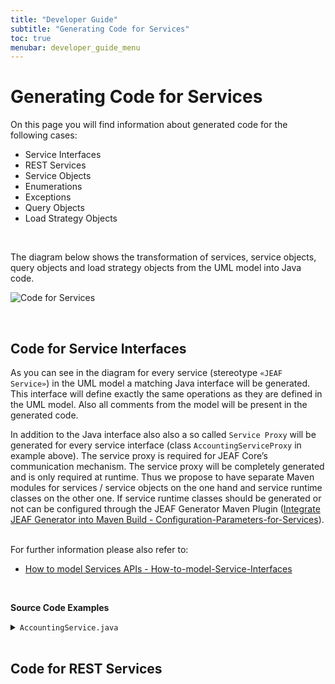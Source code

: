 ```yaml
---
title: "Developer Guide"
subtitle: "Generating Code for Services"
toc: true
menubar: developer_guide_menu
---
```


# Generating Code for Services

On this page you will find information about generated code for the following cases:

- Service Interfaces
- REST Services
- Service Objects
- Enumerations
- Exceptions
- Query Objects
- Load Strategy Objects

<br>

The diagram below shows the transformation of services, service objects, query objects and load strategy objects from the UML model into Java code.

![Code for Services](../../images/code_for_services.png)

<br>

## Code for Service Interfaces

As you can see in the diagram for every service (stereotype `«JEAF Service»`) in the UML model a matching Java interface will be generated. This interface will define exactly the same operations as they are defined in the UML model. Also all comments from the model will be present in the generated code.

In addition to the Java interface also also a so called `Service Proxy` will be generated for every service interface (class `AccountingServiceProxy` in example above). The service proxy is required for JEAF Core’s communication mechanism. The service proxy will be completely generated and is only required at runtime. Thus we propose to have separate Maven modules for services / service objects on the one hand and service runtime classes on the other one. If service runtime classes should be generated or not can be configured through the JEAF Generator Maven Plugin ([Integrate JEAF Generator into Maven Build - Configuration-Parameters-for-Services](../../developer-guide/maven-plugin-configuration/#configuration-parameters-for-services--rest-resources)).

<br>For further information please also refer to:

- [How to model Services APIs - How-to-model-Service-Interfaces](../../uml-modeling-guide/how-to-model-rest-service-apis)

<br>

**Source Code Examples**

<details>
  <summary><code>AccountingService.java</code></summary>
<script src="https://emgithub.com/embed-v2.js?target=https%3A%2F%2Fgithub.com%2Fanaptecs%2Fjeaf-generator-samples%2Fblob%2Fmaster%2Faccounting-services-api%2Fsrc-gen%2Fmain%2Fjava%2Fcom%2Fanaptecs%2Fjeaf%2Faccounting%2FAccountingService.java&style=base16%2Fatelier-forest-light&type=code&showBorder=on&showFileMeta=on&showFullPath=on&showCopy=on"></script>
</details>

<br>

## Code for REST Services